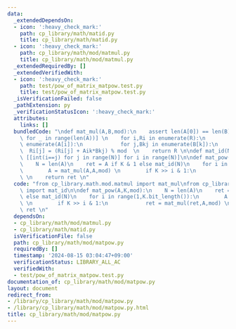 ```yaml
---
data:
  _extendedDependsOn:
  - icon: ':heavy_check_mark:'
    path: cp_library/math/matid.py
    title: cp_library/math/matid.py
  - icon: ':heavy_check_mark:'
    path: cp_library/math/mod/matmul.py
    title: cp_library/math/mod/matmul.py
  _extendedRequiredBy: []
  _extendedVerifiedWith:
  - icon: ':heavy_check_mark:'
    path: test/pow_of_matrix_matpow.test.py
    title: test/pow_of_matrix_matpow.test.py
  _isVerificationFailed: false
  _pathExtension: py
  _verificationStatusIcon: ':heavy_check_mark:'
  attributes:
    links: []
  bundledCode: "\ndef mat_mul(A,B,mod):\n    assert len(A[0]) == len(B)\n    R = [[0]*len(B[0])\
    \ for _ in range(len(A))] \n    for i,Ri in enumerate(R):\n        for k,Aik in\
    \ enumerate(A[i]):\n            for j,Bkj in enumerate(B[k]):\n              \
    \  Ri[j] = (Ri[j] + Aik*Bkj) % mod  \n    return R \n\ndef mat_id(N):\n    return\
    \ [[int(i==j) for j in range(N)] for i in range(N)]\n\ndef mat_pow(A,K,mod):\n\
    \    N = len(A)\n    ret = A if K & 1 else mat_id(N)\n    for i in range(1,K.bit_length()):\n\
    \        A = mat_mul(A,A,mod) \n        if K >> i & 1:\n            ret = mat_mul(ret,A,mod)\
    \ \n    return ret \n"
  code: "from cp_library.math.mod.matmul import mat_mul\nfrom cp_library.math.matid\
    \ import mat_id\n\ndef mat_pow(A,K,mod):\n    N = len(A)\n    ret = A if K & 1\
    \ else mat_id(N)\n    for i in range(1,K.bit_length()):\n        A = mat_mul(A,A,mod)\
    \ \n        if K >> i & 1:\n            ret = mat_mul(ret,A,mod) \n    return\
    \ ret \n"
  dependsOn:
  - cp_library/math/mod/matmul.py
  - cp_library/math/matid.py
  isVerificationFile: false
  path: cp_library/math/mod/matpow.py
  requiredBy: []
  timestamp: '2024-08-15 03:04:47+09:00'
  verificationStatus: LIBRARY_ALL_AC
  verifiedWith:
  - test/pow_of_matrix_matpow.test.py
documentation_of: cp_library/math/mod/matpow.py
layout: document
redirect_from:
- /library/cp_library/math/mod/matpow.py
- /library/cp_library/math/mod/matpow.py.html
title: cp_library/math/mod/matpow.py
---
```

